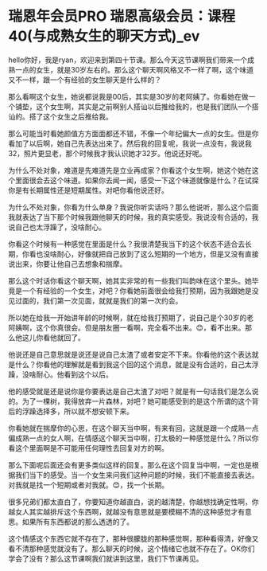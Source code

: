 # 瑞恩年会员PRO 瑞恩高级会员：课程40(与成熟女生的聊天方式)_ev

hello你好，我是ryan，欢迎来到第四十节课。那么今天这节课啊我们带来一个成熟一点的女生，就是30岁左右的。那么这个聊天啊风格又不一样了啊，这个味道又不一样，跟一个有经验的女生聊天是什么样的？

那么看啊这个女生，她说都说我是00后，其实是30岁的老阿姨了。你看她在做一个铺垫，这个女生啊，其实是之前啊别人搭讪以后推给我的，也是我们团队一个搭讪的。搭了这个女生之后推给我。

那么可能当时看她颜值方方面面都还不错，不像一个年纪偏大一点的女生。但是你看加了以后啊，她自己先表达出来了。然后我的回复呢，我说一点没有，我说我32，照片更显老，那个时候我才我认识她才32岁。他说还好呢。

为什么不处对象，难道是先难道先是立业再成家？你看这个女生啊，她这个她在这个里面很会去这个味道。如果你去闻一闻，感受一下这个味道就像是什么？在试探你是有长期属性还是短期属性。对吧你看他说还好。

为什么不处对象，你看为什么单身？我说你听实话吗？那么他说听，那么这个后面我就表达了当下那个时候我跟他聊天的时候，我的真实感受。我说没有合适的，我说自己也太浮躁了，没啥耐心。

你看这个时候有一种感觉在里面是什么？我很清楚我当下的这个状态不适合去长期，你看也没啥耐心，好像就把自己放到了这么短期的一个地方，但是又没有直接说出来，你要让他自己去想象和揣摩。

那么这个时话你看这个聊天啊，她其实非常的有一些我们叫韵味在这个里头。她毕竟是一个有经验的一个女生，对吧？你看她前面很会给我打预期，因为我跟她是没见过面的，我们第一次见面，就就是我们的第一次约会。

所以她在给我一开始讲年龄的时候啊，就在给我打预期了，说自己是个30岁的老阿姨啊，这个你真很会。但是朋友圈一看啊，完全看不出来。😊，看不出来。那么他这儿你看他就回了。

他说还是自己意思就是说还是说自己太渣了或者安定不下来。你看他的这个表达就是什么？你看他的理解就是看到我这个回的这个消息，就是没有合适的，自己太浮躁，没啥耐心。他看到这个以后。

他的感受就是还是说你是你要表达是自己太渣了对吧？就是有一句话我们是怎么说的。为了一棵树，我得放弃一片森林，对吧？她可能感受到的是这个所谓的这个背后的浮躁选择多，所以就不想安顿下来。

你看她就在揣摩你的心思，在这个聊天当中啊，有来有回，这就是跟一个成熟一点偏成熟一点的女人啊，在情感这个聊天当中啊，打太极的一种感觉是什么？所以你看这个里面啊是不可能用任何理性去回复对方的啊。

那么下面呢后面还会有更多类似这样的回复。那么在这个回复当中啊，一定也是根据我们当下的感受。当一个女生来问我们这种问题的时候，我们不能直接去表达。对我就是找一个短期或者对我就。😊，找一个长期。

很多兄弟们都太直白了，你要知道你越直白，说的越清楚，你越想找确定性啊，你越女人其实越排斥这个东西啊，就越没有意思就是要模糊不清的这种感觉才有意思。如果所有东西都说的那么透透的了。

这个情感这个东西它就不存在了，那种很朦胧的那种感觉啊，那种看得清，好像又看不清那种感觉就没有了。那么聊天的时候，这个情绪它也就不存在了。OK你们学会了没有？那么这节课啊我们就讲到这里，我们下节课再见。

